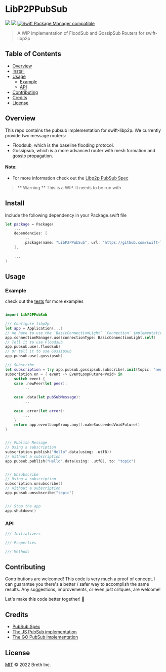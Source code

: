 # LibP2PPubSub

[![](https://img.shields.io/badge/made%20by-Breth-blue.svg?style=flat-square)](https://breth.app)
[![](https://img.shields.io/badge/project-libp2p-yellow.svg?style=flat-square)](http://libp2p.io/)
[![Swift Package Manager compatible](https://img.shields.io/badge/SPM-compatible-blue.svg?style=flat-square)](https://github.com/apple/swift-package-manager)

> A WIP implementation of FloodSub and GossipSub Routers for swift-libp2p

## Table of Contents

- [Overview](#overview)
- [Install](#install)
- [Usage](#usage)
  - [Example](#example)
  - [API](#api)
- [Contributing](#contributing)
- [Credits](#credits)
- [License](#license)

## Overview
This repo contains the pubsub implementation for swift-libp2p. We currently provide two message routers:

- Floodsub, which is the baseline flooding protocol.
- Gossipsub, which is a more advanced router with mesh formation and gossip propagation.

#### Note:
- For more information check out the [Libp2p PubSub Spec](https://github.com/libp2p/specs/tree/master/pubsub) 

> ** Warning **
> This is a WIP. It needs to be run with 

## Install

Include the following dependency in your Package.swift file
```Swift
let package = Package(
    ...
    dependencies: [
        ...
        .package(name: "LibP2PPubSub", url: "https://github.com/swift-libp2p/swift-libp2p-pubsub.git", .upToNextMajor(from: "0.0.1"))
    ],
    
    ...
)
```

## Usage

### Example 
check out the [tests]() for more examples

```Swift

import LibP2PPubSub

/// Configure libp2p
let app = Application(...)
// We have to use the `BasicConnectionLight` `Connection` implementation here! (the default `ARCConnection`, doesn't work due to the agressive timeout behaviour...)
app.connectionManager.use(connectionType: BasicConnectionLight.self)
// Tell it to use Floodsub
app.pubsub.use(.floodsub)
// Or tell it to use Gossipsub
app.pubsub.use(.gossipsub)

/// Subscribe
let subscription = try app.pubsub.gossipsub.subscribe(.init(topic: "news", signaturePolicy: .strictSign, validator: .acceptAll, messageIDFunc: .hashSequenceNumberAndFromFields))
subscription.on = { event -> EventLoopFuture<Void> in
    switch event {
    case .newPeer(let peer):
        ...
        
    case .data(let pubSubMessage):
        ...
        
    case .error(let error):
        ...
    }
    return app.eventLoopGroup.any().makeSucceededVoidFuture()
}


/// Publish Message
// Using a subscription
subscription.publish("Hello".data(using: .utf8))
// Without a subscription
app.pubsub.publish("Hello".data(using: .utf8), to: "topic")


/// Unsubscribe
// Using a subscription
subscription.unsubscribe()
// Without a subscription
app.pubsub.unsubscribe("topic")


/// Stop the app
app.shutdown()

```

### API
```Swift
/// Initializers

/// Properties

/// Methods

```

## Contributing

Contributions are welcomed! This code is very much a proof of concept. I can guarantee you there's a better / safer way to accomplish the same results. Any suggestions, improvements, or even just critques, are welcome! 

Let's make this code better together! 🤝

## Credits

- [PubSub Spec](https://github.com/libp2p/specs/tree/master/pubsub) 
- [The JS PubSub implementation](https://github.com/libp2p/js-libp2p-interfaces) 
- [The GO PubSub implementation](https://github.com/libp2p/go-libp2p-pubsub)

## License

[MIT](LICENSE) © 2022 Breth Inc.
